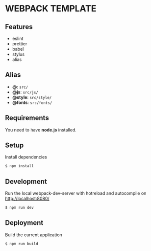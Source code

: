 # WEBPACK TEMPLATE

## Features
- eslint
- prettier
- babel
- stylus
- alias

## Alias
- **@**: ```src/```
- **@js**: ```src/js/```
- **@style**: ```src/style/```
- **@fonts**: ```src/fonts/```

## Requirements
You need to have **node.js** installed. 

## Setup
Install dependencies
```sh
$ npm install
```

## Development
Run the local webpack-dev-server with hotreload and autocompile on [http://localhost:8080/](http://localhost:8080/)
```sh
$ npm run dev
```

## Deployment
Build the current application
```sh
$ npm run build
```

